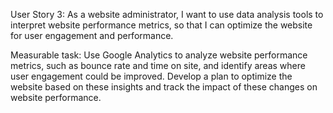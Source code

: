 User Story 3:
As a website administrator, I want to use data analysis tools to interpret website performance metrics, so that I can optimize the website for user engagement and performance.

Measurable task: 
Use Google Analytics to analyze website performance metrics, such as bounce rate and time on site, and identify areas where user engagement could be improved. Develop a plan to optimize the website based on these insights and track the impact of these changes on website performance.
